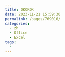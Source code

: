 ```yaml
---
title: OKOKOK
date: 2023-11-21 15:59:30
permalink: /pages/769016/
categories:
  - zh
  - Office
  - Excel
tags:
  - 
---
```

